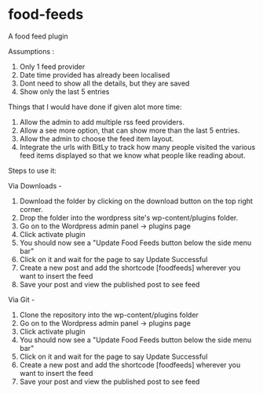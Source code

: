 # food-feeds
A food feed plugin

Assumptions :  
1. Only 1 feed provider  
2. Date time provided has already been localised
3. Dont need to show all the details, but they are saved
4. Show only the last 5 entries

Things that I would have done if given alot more time:
1. Allow the admin to add multiple rss feed providers.
2. Allow a see more option, that can show more than the last 5 entries.
3. Allow the admin to choose the feed item layout.
4. Integrate the urls with BitLy to track how many people visited the various feed items displayed so that we know what people like reading about.


Steps to use it:  

Via Downloads - 
1. Download the folder by clicking on the download button on the top right corner.
2. Drop the folder into the wordpress site's wp-content/plugins folder.
3. Go on to the Wordpress admin panel -> plugins page
4. Click activate plugin
5. You should now see a "Update Food Feeds button below the side menu bar"
6. Click on it and wait for the page to say Update Successful
7. Create a new post and add the shortcode [foodfeeds] wherever you want to insert the feed
8. Save your post and view the published post to see feed

Via Git - 
1. Clone the repository into the wp-content/plugins folder
3. Go on to the Wordpress admin panel -> plugins page
4. Click activate plugin
5. You should now see a "Update Food Feeds button below the side menu bar"
6. Click on it and wait for the page to say Update Successful
7. Create a new post and add the shortcode [foodfeeds] wherever you want to insert the feed
8. Save your post and view the published post to see feed
